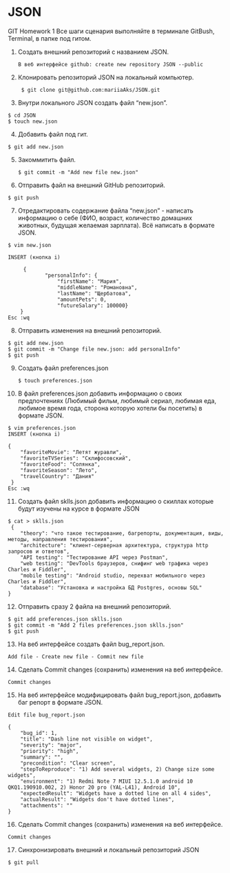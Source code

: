 # JSON
GIT Homework 1
Все шаги сценария выполняйте в терминале GitBush, Terminal, в папке под гитом.

 1. Создать внешний репозиторий c названием JSON.
 
 		В веб интерфейсе github: create new repository JSON --public

2. Клонировать репозиторий JSON на локальный компьютер.
 
 		$ git clone git@github.com:mariiaAks/JSON.git
		
  3. Внутри локального JSON создать файл “new.json”.
 
	$ cd JSON
	$ touch new.json
		
  4. Добавить файл под гит.
 
	$ git add new.json
 
 5. Закоммитить файл.
 
 		$ git commit -m "Add new file new.json"
		
  6. Отправить файл на внешний GitHub репозиторий.

	$ git push 
		
  7. Отредактировать содержание файла “new.json” - написать информацию о себе (ФИО, возраст, количество домашних животных, будущая желаемая зарплата). Всё написать в формате JSON.
 
	$ vim new.json

	INSERT (кнопка i)
  
 		 {
    			"personalInfo": {
    				"firstName": "Мария",
					"middleName": "Романовна",
					"lastName": "Щербатова",
					"amountPets": 0,
					"futureSalary": 100000}
	 	}
 	Esc :wq
		
  8. Отправить изменения на внешний репозиторий.

	$ git add new.json
	$ git commit -m "Change file new.json: add personalInfo"
	$ git push
 
 9. Создать файл preferences.json
  
 		$ touch preferences.json
 
 10. В файл preferences.json добавить информацию о своих предпочтениях (Любимый фильм, любимый сериал, любимая еда, любимое время года, сторона которую хотели бы посетить) в формате JSON.
 
 	$ vim preferences.json
  	INSERT (кнопка i)
	
	{
    	"favoriteMovie": "Летят журавли",
		"favoriteTVSeries": "Склифосовский",
		"favoriteFood": "Солянка",
		"favoriteSeason": "Лето",
		"travelCountry": "Дания"
	 }
 	Esc :wq 
 
 11. Создать файл sklls.json добавить информацию о скиллах которые будут изучены на курсе в формате JSON
 
 	$ cat > sklls.json
 	 {
		"theory": "что такое тестирование, багрепорты, документация, виды, методы, направления тестирования",
		"architecture": "клиент-серверная архитектура, структура http запросов и ответов",
		"API testing": "Тестирование API через Postman",
		"web testing": "DevTools браузеров, снифинг web трафика через Charles и Fiddler",
		"mobile testing": "Android studio, перехват мобильного через Charles и Fiddler",
		"database": "Установка и настройка БД Postgres, основы SQL"
 	} 
 12. Отправить сразу 2 файла на внешний репозиторий.
 
 	$ git add preferences.json sklls.json
  	$ git commit -m "Add 2 files preferences.json sklls.json"
  	$ git push

 13. На веб интерфейсе создать файл bug_report.json.
 
 	Add file - Create new file - Commit new file
 
 14. Сделать Commit changes (сохранить) изменения на веб интерфейсе.
 
 	Commit changes
 
 15. На веб интерфейсе модифицировать файл bug_report.json, добавить баг репорт в формате JSON.
 
 	Edit file bug_report.json
 
 	{
		"bug_id": 1,
		"title": "Dash line not visible on widget",
		"severity": "major",
		"priority": "high",
		"summary": "",
		"precondition": "Clear screen",
		"stepToReproduce": "1) Add several widgets, 2) Change size some widgets",
		"environment": "1) Redmi Note 7 MIUI 12.5.1.0 android 10 QKQ1.190910.002, 2) Honor 20 pro (YAL-L41), Android 10",
		"expectedResult": "Widgets have a dotted line on all 4 sides",
		"actualResult": "Widgets don't have dotted lines",
		"attachments": ""
	} 

 16. Сделать Commit changes (сохранить) изменения на веб интерфейсе.
 
 	Commit changes
 
 17. Синхронизировать внешний и локальный репозиторий JSON
 
 	$ git pull
